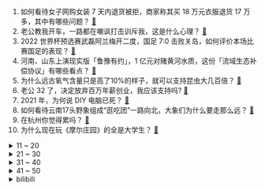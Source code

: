 1. 如何看待女子网购女装 7 天内退货被拒，商家称其买 18 万元衣服退货 17 万多，其中有哪些问题？ [:link:](https://www.zhihu.com/question/462187108)
2. 老公教我开车，一路都在嘲讽打击训斥我，这是什么心理？ [:link:](https://www.zhihu.com/question/457328565)
3. 2022 世界杯预选赛武磊阿兰梅开二度，国足 7:0 击败关岛，如何评价本场比赛国足的表现？ [:link:](https://www.zhihu.com/question/462270082)
4. 河南、山东上演现实版「鲁豫有约」，1 亿元对赌黄河水质，这份「流域生态补偿协议」有哪些看点？ [:link:](https://www.zhihu.com/question/461376984)
5. 为什么远古氧气含量只是高了10%的样子，就可以支持昆虫大几百倍？ [:link:](https://www.zhihu.com/question/457554177)
6. 老公 32 了，决定放弃百万年薪创业，我应该支持吗? [:link:](https://www.zhihu.com/question/447327404)
7. 2021 年，为何说 DIY 电脑已死？ [:link:](https://www.zhihu.com/question/458733560)
8. 如何看待云南17头野象组成“逛吃团”一路向北，大象们为什么要走那么远？ [:link:](https://www.zhihu.com/question/461852940)
9. 在杭州你觉得累吗？ [:link:](https://www.zhihu.com/question/334468884)
10. 为什么现在玩《摩尔庄园》的全是大学生？ [:link:](https://www.zhihu.com/question/54190459)
<details>
<summary>11 ~ 20</summary>

11. 女生夏天穿什么内衣不热? [:link:](https://www.zhihu.com/question/393443526)
12. 《隐秘的角落》作者紫金陈花 4500 打「小分子祛炎针」称上当受骗，这一治疗方式是否有科学依据？ [:link:](https://www.zhihu.com/question/462183600)
13. 按照斗破苍穹的正常设定，假设你魂穿古河，如何迎娶云韵并保护云岚宗？ [:link:](https://www.zhihu.com/question/433945197)
14. 618 有哪些「提升生活幸福感」的家居好物值得入手？ [:link:](https://www.zhihu.com/question/459065790)
15. 大学生在大学期间应该做什么？ [:link:](https://www.zhihu.com/question/336432615)
16. 有哪些好看的全面屏手机壁纸或微信聊天背景图片？ [:link:](https://www.zhihu.com/question/452591718)
17. 法硕努力了真的会有结果吗? [:link:](https://www.zhihu.com/question/446536547)
18. 高二被同学们孤立怎么办？ [:link:](https://www.zhihu.com/question/455842634)
19. 婚姻中人品好重要还是物质重要？ [:link:](https://www.zhihu.com/question/461252416)
20. 如何看待黑龙江一女子称考科三被社会车辆「恶意别停」，官方回应称「没有别停情况」？ [:link:](https://www.zhihu.com/question/461986606)
</details>
<details>
<summary>21 ~ 30</summary>

21. 你觉得彭昱畅在《向往的生活》第五季中的表现怎么样？ [:link:](https://www.zhihu.com/question/456372682)
22. 吃有毒菌类、毒蘑菇中毒后为什么会产生幻觉，而且往往是看到一群小人？ [:link:](https://www.zhihu.com/question/31962078)
23. 美国务卿布林肯称「美国和印度将联手抗击疫情」，对此你怎么看？这对两国疫情发展会有何影响？ [:link:](https://www.zhihu.com/question/462187161)
24. 女孩子哪个瞬间会让你觉得很有教养? [:link:](https://www.zhihu.com/question/364828906)
25. 为什么夏天穿塑胶拖鞋脚很臭，有哪些拖鞋推荐？ [:link:](https://www.zhihu.com/question/30068966)
26. 如何看待中国工程院院长李晓红称要制定院士行为负面清单，从严完善院士退出制度？ [:link:](https://www.zhihu.com/question/462035659)
27. 如何看待专家认为广州疫情病毒传播快传播力强，该如何应对这一轮疫情？ [:link:](https://www.zhihu.com/question/462060673)
28. 如何看待 iPhone 12 在 618 活动中，直降 1000 元，现在是入手的时机？还是再等等？ [:link:](https://www.zhihu.com/question/461312225)
29. 孕中晚期喜欢平躺会不会导致胎儿窒息死亡了而孕妇不知道？ [:link:](https://www.zhihu.com/question/412446157)
30. 南京警方通报 5 月 29 日一嫌疑男子驾车撞人并持刀捅人，嫌疑人已被抓获，有哪些信息值得关注？ [:link:](https://www.zhihu.com/question/462129219)
</details>
<details>
<summary>31 ~ 40</summary>

31. NoFe 来到 IG 执教夏季赛，IG 前途如何？ [:link:](https://www.zhihu.com/question/461727805)
32. 你见过塌鼻子的帅哥吗？ [:link:](https://www.zhihu.com/question/272575994)
33. 如何评价国产动画《灵笼》第一季的表现，是否过誉？ [:link:](https://www.zhihu.com/question/460671702)
34. 每天坚持看书两小时能否真的提升自己？ [:link:](https://www.zhihu.com/question/451546101)
35. 如何评价《向往的生活》第五季第六期，李诞陈赫的表现？ [:link:](https://www.zhihu.com/question/461948636)
36. 如何评价张颂文和姜武主演的电影《扫黑决战》？ [:link:](https://www.zhihu.com/question/455752818)
37. 假如让你当世界首富，代价是每天晚上都会变成一只猫。你是否接受？ [:link:](https://www.zhihu.com/question/461811694)
38. 可以分享你认为最意味深长的句子吗？ [:link:](https://www.zhihu.com/question/455777176)
39. 在银行存500万，能辞职靠利息活下去吗？ [:link:](https://www.zhihu.com/question/347518117)
40. 薇娅就售卖山寨产品道歉，称已让对方提供授权文件仍出现授权争议，为什么会这样，避免山寨产品有什么好办法？ [:link:](https://www.zhihu.com/question/461988510)
</details>
<details>
<summary>41 ~ 50</summary>

41. 老鼠明明不爱吃奶酪，为什么动画片里还要把老鼠设定成爱吃奶酪的形象？ [:link:](https://www.zhihu.com/question/454363021)
42. 快递公司把我十几万的合同搞丢了，这怎么赔偿？ [:link:](https://www.zhihu.com/question/374980406)
43. 如何模仿古文翻译腔？ [:link:](https://www.zhihu.com/question/61017028)
44. 篮球中你有碰到哪些让你醍醐灌顶的细节？ [:link:](https://www.zhihu.com/question/443277713)
45. 有哪些不能忘怀的速冻食品？ [:link:](https://www.zhihu.com/question/22528844)
46. 如何评价国漫《星海镖师》？ [:link:](https://www.zhihu.com/question/29169402)
47. 为了变漂亮，你坚持了哪些好习惯？ [:link:](https://www.zhihu.com/question/268216399)
48. 首付100万左右在广州有哪些好的选择？ [:link:](https://www.zhihu.com/question/461992727)
49. 青岛有哪些值得去的地方？ [:link:](https://www.zhihu.com/question/268589944)
50. 高考填写志愿该如何选择城市？选择旅游城市在最无忧无虑的日子里玩 4 年怎么样？ [:link:](https://www.zhihu.com/question/461473516)
</details><details>
<summary>bilibili</summary>

1. 笑死 ，我被这玩意给骗了10w！！！ [:link:](//www.bilibili.com/video/BV1E54y1V7Rs)
2. “离”家的诱惑！【新概念倒放挑战】第四期 [:link:](//www.bilibili.com/video/BV1qg41137Ea)
3. 您有一条来自三月的Vlog，请查收。 [:link:](//www.bilibili.com/video/BV1Rv411G71E)
4. 男科手术？我的最爱！！！！ [:link:](//www.bilibili.com/video/BV1iB4y1u7yv)
5. 你绝对猜不到我从粉丝给的这张照片中发现了什么？【网络迷踪7】 [:link:](//www.bilibili.com/video/BV1Fv411V7cQ)
6. 《壳》 [:link:](//www.bilibili.com/video/BV1bg41137fb)
7. 糟糕！是心动的感觉 [:link:](//www.bilibili.com/video/BV11A411g7Px)
8. 为什么你根本不胖，还会有小肚腩？ [:link:](//www.bilibili.com/video/BV1hh411Y7uR)
9. 《 你 好，穿 山 甲 》 [:link:](//www.bilibili.com/video/BV17Q4y1d75R)
10. 【全网第一】我破解了灵笼的上古文字-发现惊天大秘密 [:link:](//www.bilibili.com/video/BV1PQ4y1d788)
<details>
<summary>11 ~ 20</summary>

11. 利路修和景甜组CP？我从来没见过这么甜的拉郎配！（我太难了） [:link:](//www.bilibili.com/video/BV1Cg41137v7)
12. 有挂！ [:link:](//www.bilibili.com/video/BV14K4y1R7e7)
13. 一 个 傻 子 想 要 被 坑 ！！！ [:link:](//www.bilibili.com/video/BV1LV41177ry)
14. “什么？你觉得650块够吃一天？” [:link:](//www.bilibili.com/video/BV1TV41177ZD)
15. 销！售！之！王！ [:link:](//www.bilibili.com/video/BV13y4y1375m)
16. 靠谱盘点121：重回巅峰！RNG时隔三年再夺MSI冠军，Showmaker：还是轮到我了 [:link:](//www.bilibili.com/video/BV1p5411g7Bs)
17. 【真人GTA】自 备 纸 巾 [:link:](//www.bilibili.com/video/BV1564y1k79B)
18. 我是谁？ [:link:](//www.bilibili.com/video/BV1f54y1V7FR)
19. 《原神》1.6版本PV：「盛夏！海岛？大冒险！」 [:link:](//www.bilibili.com/video/BV15v411V7ib)
20. 头号饮家!【茶系我知己】 [:link:](//www.bilibili.com/video/BV1J5411g7nt)
</details>
<details>
<summary>21 ~ 30</summary>

21. 看到爆笑！两千年前的中国上古奇书写的也太好玩了 [:link:](//www.bilibili.com/video/BV1Wq4y1j7ti)
22. 最 强 卧 底 王 ！！ [:link:](//www.bilibili.com/video/BV1qo4y117t5)
23. 啊 哈 哈 哈 哈 ！ ！ ！ [:link:](//www.bilibili.com/video/BV1Y5411g7G9)
24. 【STN快报第五季40】光荣要做魂系《最终幻想》？可我寻思让蒂法爱丽丝打排球不是更好么? [:link:](//www.bilibili.com/video/BV1qq4y1E7tp)
25. 深深扎根在中华土地上，历久弥新的茶文化 [:link:](//www.bilibili.com/video/BV1P64y1o7RZ)
26. 郭杰瑞：难的不是我们要说什么 而是美国人想看什么 [:link:](//www.bilibili.com/video/BV1GB4y1u71r)
27. 这个沙雕短片看完笑了我三天！！！ [:link:](//www.bilibili.com/video/BV1PV41177jV)
28. 这些水果你吃过吗，帅小伙买来一堆奇葩水果，没想到还有不能吃的 [:link:](//www.bilibili.com/video/BV1do4y117Nc)
29. 大家好，我是日本演员赤楚卫二，正式开设B站账号了！ [:link:](//www.bilibili.com/video/BV1w64y1k7um)
30. 【黑胶】周杰伦《七里香》超级王炸神曲！永远的七里香！ [:link:](//www.bilibili.com/video/BV13A41137ns)
</details>
<details>
<summary>31 ~ 40</summary>

31. LOL人类最后的折磨！传说的4000年拷打王！【有点骚东西】 [:link:](//www.bilibili.com/video/BV1w5411M73X)
32. 1.2亿摄氏度“燃烧”101秒！中国“人造太阳”创造新世界记录 [:link:](//www.bilibili.com/video/BV1Nh411i7Me)
33. 《身 临 其 境》的驾驶体验 [:link:](//www.bilibili.com/video/BV1Lq4y1j7kC)
34. 【亮记生物鉴定】回中国农大见见导师和师兄弟，带大家逛逛我们的昆虫实验室 [:link:](//www.bilibili.com/video/BV1E5411g7no)
35. 世界缅怀！外国小伙拼千块魔方画像纪念袁老【魔方先生 Mr.puzzle】 [:link:](//www.bilibili.com/video/BV1654y1V76f)
36. 这个视频能精准地猜中你的年龄！ [:link:](//www.bilibili.com/video/BV1yB4y1u7pR)
37. 【JalexRosa】我用VFX(视觉特效)把自己变装成了宿傩! [:link:](//www.bilibili.com/video/BV1qK4y1G7JC)
38. 饮茶哥：想知我开工系咩样？来睇我认真修船啦 [:link:](//www.bilibili.com/video/BV1h44y1z7YG)
39. 【内鬼对线】教室玩电脑还被同学挤网速!?? [:link:](//www.bilibili.com/video/BV14h411Y7kN)
40. 【洛克王国怀旧版】时隔十年，当你重新打开洛克王国...... [:link:](//www.bilibili.com/video/BV1z54y1V7iX)
</details>
<details>
<summary>41 ~ 50</summary>

41. 《 当代网络媒体现状 》！！！ [:link:](//www.bilibili.com/video/BV16K4y1G7D5)
42. 1分钟get低调朋友圈官宣照，超甜来袭！ [:link:](//www.bilibili.com/video/BV1D54y1V7V4)
43. 五 等 分 的 新 娘 [:link:](//www.bilibili.com/video/BV1844y1z7GX)
44. “❤️𝓑𝓪𝓫𝔂 𝓘 𝓬𝓸𝓶𝓮 𝓫𝓪𝓬𝓴 𝓯𝓸𝓻 𝔂𝓸𝓾❤️” [:link:](//www.bilibili.com/video/BV1Th411i7ZJ)
45. “荒唐！650块还不够你吃一天？” [:link:](//www.bilibili.com/video/BV1h44y1z7fx)
46. 【戴建业】“他年禾下可乘凉”我被B站同学写的悼词打动了 [:link:](//www.bilibili.com/video/BV1aK4y1R73s)
47. 妹妹，有点上头啊！Bunny ❤ [:link:](//www.bilibili.com/video/BV1Dy4y1g7EU)
48. 明明我只想对老弟好一点 [:link:](//www.bilibili.com/video/BV1964y1r7s3)
49. 男声翻唱 |《热爱105℃的你》超甜歌曲【KBShinya】 [:link:](//www.bilibili.com/video/BV16o4y11719)
50. 20年前首款评分超越生化危机的恐怖游戏？ [:link:](//www.bilibili.com/video/BV1PV41177Gb)
</details>
<details>
<summary>51 ~ 60</summary>

51. 【罗翔&马皑】刑罚可以改造人性吗？什么是恶意年龄补足制度？ [:link:](//www.bilibili.com/video/BV1tU4y1L7gr)
52. 这辈子绝对要看一次的，看完人间清醒！ [:link:](//www.bilibili.com/video/BV1ch411i7RQ)
53. 九种语言版《大鱼》：原来你生来就属于天际... [:link:](//www.bilibili.com/video/BV1KK4y1R7su)
54. 拒绝我可是要负责的哦❤️On the Ground【青鸢】 [:link:](//www.bilibili.com/video/BV1SQ4y1R7wy)
55. “丧尸病毒”害我失去了重要的伙伴！ [:link:](//www.bilibili.com/video/BV1pf4y1h7KJ)
56. BILIBILI MACRO LINK 2021 宣传PV [:link:](//www.bilibili.com/video/BV19v411G71T)
57. 没事别学人抽烟，除非你是康斯坦丁 [:link:](//www.bilibili.com/video/BV1eQ4y1R7QT)
58. 想家了 在英国花1800元去米其林餐厅吃顿烤鸭 [:link:](//www.bilibili.com/video/BV1c64y1o76i)
59. 当showmaker输掉MSI后被暗裔腐化 [:link:](//www.bilibili.com/video/BV1FV41177HV)
60. 比腿还粗还长的巨无霸生蚝，用独家秘制蒜蓉酱烤，吃一个就饱了 [:link:](//www.bilibili.com/video/BV1ro4y117YP)
</details>
<details>
<summary>61 ~ 70</summary>

61. 这才是柯南里最弱智的一集 【第一集】 [:link:](//www.bilibili.com/video/BV1KK4y1R7qB)
62. 【嘟督咆哮解说】宅家玩手办的自闭少女竟被乱拳打死？惨！《生化危机8：屯儿》（第三话） [:link:](//www.bilibili.com/video/BV1764y1o7kR)
63. Start：猛男Dash!! ★JK猛男高考应援舞 [:link:](//www.bilibili.com/video/BV1Df4y1h7gX)
64. 【误解向】在下五条悟，有何贵干？ [:link:](//www.bilibili.com/video/BV1QQ4y1R78b)
65. faker:我都是自愿的，我喜欢 [:link:](//www.bilibili.com/video/BV13K4y1V78r)
66. 《新大头儿子小头爸爸》纯属恶心观众，你凭什么劝别人大度一点 [:link:](//www.bilibili.com/video/BV1mf4y1h7xF)
67. 我发现了璃月的文化原型！帝君？不，人民才是璃月的主角！B站最全璃月历史文化考据鉴赏（原神考据鉴赏02） [:link:](//www.bilibili.com/video/BV1Nv411V7sC)
68. 全程飙粤语：饮茶哥想到中国大陆玩，去哪里求推荐！ [:link:](//www.bilibili.com/video/BV1JA41137a2)
69. 真正的战斗！才刚刚开始！ [:link:](//www.bilibili.com/video/BV1Jf4y1h7af)
70. 《青莲兰陵》永远在对手意想不到的地方出现，才是合格的兰陵王！！！ [:link:](//www.bilibili.com/video/BV12f4y1h7fp)
</details>
<details>
<summary>71 ~ 80</summary>

71. 挑战一口气洗5只猫，才洗3只就累趴下，铲屎官真的超逊哎！ [:link:](//www.bilibili.com/video/BV1R54y1V7Xs)
72. 高考内卷巅峰神剧，妈妈，别拦我，我还能学！暗黑高分大戏《天空之城》 [:link:](//www.bilibili.com/video/BV1JU4y1L7Zq)
73. 【原神手书】百变酒精/温迪（全程发酒疯）全手绘227张 [:link:](//www.bilibili.com/video/BV1w64y1o7kN)
74. MAGA回来了！共和党集体掉头,“懂”山再起 [:link:](//www.bilibili.com/video/BV1bU4y1L7k4)
75. AirTag到底有多危险【值不值得买 番外篇】 [:link:](//www.bilibili.com/video/BV1H64y1k7Cg)
76. 死宅以前交朋友vs现在交朋友 [:link:](//www.bilibili.com/video/BV11o4y11723)
77. 工业区里的小面馆，炒刀削老干妈炒饭各来一份，实惠 [:link:](//www.bilibili.com/video/BV1dQ4y1R7PS)
78. ⚠️⚡狐 大 侠⚡⚠️ [:link:](//www.bilibili.com/video/BV15K4y1R7Kd)
79. 为帮爸爸戒烟，给他做了个戒烟头盔，很有孝！ [:link:](//www.bilibili.com/video/BV1H64y1k7tz)
80. 造神？美国告诉你：你根本没资格质疑袁隆平！ [:link:](//www.bilibili.com/video/BV1CQ4y1R7CG)
</details>
<details>
<summary>81 ~ 90</summary>

81. 斗鱼偷着把直播间封面换了，大司马发现后十分羞涩，这下全网都知道主播是肌肉男了 [:link:](//www.bilibili.com/video/BV13B4y1u7ui)
82. 【逸语道破】又炒作“病毒实验室泄露说”，只想对拜登说：恶心！ [:link:](//www.bilibili.com/video/BV1E64y1o7y6)
83. 《突然好想你》 [:link:](//www.bilibili.com/video/BV1aq4y1j7zh)
84. 中国高考好可怕！不像美国，有钱就能上名校【世界名校高考黑幕】 [:link:](//www.bilibili.com/video/BV1Jq4y1j7Pw)
85. 三个病娇一台修罗场！！ [:link:](//www.bilibili.com/video/BV1pK4y1V7Nb)
86. 有一天我突然发现，努力好像没有什么用 [:link:](//www.bilibili.com/video/BV1mo4y11784)
87. 钢琴键落下的一瞬间，夏天和童年都回来了 [:link:](//www.bilibili.com/video/BV1P5411g7BX)
88. 中国56个民族服饰，太美了吧！厉害了我的国！ [:link:](//www.bilibili.com/video/BV1C44y1r7FU)
89. 在餐厅觉得不好吃是谁的问题？反正不是我的问题！【凭啥这么贵ep25-明阁】 [:link:](//www.bilibili.com/video/BV1m44y1r7b5)
90. 这才是顶级奄仔蟹，性价比极高味道堪比黄油蟹！ [:link:](//www.bilibili.com/video/BV1w44y1k7pM)
</details>
<details>
<summary>91 ~ 100</summary>

91. 我被印度“国家安全局”调查了？我以为是因为我说了真话，没想到..... [:link:](//www.bilibili.com/video/BV1ZV411j7gy)
92. 当微胖女孩尝试仙女裙！太仙了！ [:link:](//www.bilibili.com/video/BV1GA41137dC)
93. 《Hopeful Dreamer》个人MV 正式版 [:link:](//www.bilibili.com/video/BV1V64y1k7TA)
94. 【阿牛】外国网友疑问：中国能做到24小时不停电吗？ [:link:](//www.bilibili.com/video/BV1yo4y117pb)
95. 肯德基：我价值千万的烤翅秘方你就拿来免费送人？ [:link:](//www.bilibili.com/video/BV1JQ4y1d77r)
96. 【手游史】世界上第一家JAVA手游开发商和他们的《艾诺迪亚》系列 [:link:](//www.bilibili.com/video/BV1qN411Z7Rx)
97. 虞姬已经没办法对线了，1技能弹道加了胜率等着垫底吧！ [:link:](//www.bilibili.com/video/BV1zU4y1L7id)
98. 我直接半夜在宿舍唱Unravel  ！！！室友已经被我吃了 [:link:](//www.bilibili.com/video/BV14f4y1h7FX)
99. 被人砸坏了脑袋，46岁大哥出门被骂像“丧尸”：那我也得出来挣钱 [:link:](//www.bilibili.com/video/BV1ih411Y7KD)
100. 【MSI】终极一战！硬核分析RNG与DK决赛博弈！血战五局的世界冠军含金量有多足！ [:link:](//www.bilibili.com/video/BV16U4y1L7yX)
</details></details>